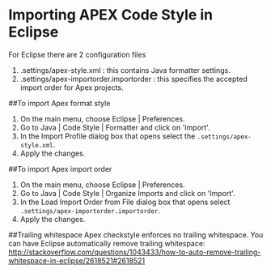 Importing APEX Code Style in Eclipse
====================================
For Eclipse there are 2 configuration files
1. .settings/apex-style.xml : this contains Java formatter settings.
2. .settings/apex-importorder.importorder : this specifies the accepted import order for Apex projects.

##To import Apex format style
1. On the main menu, choose Eclipse | Preferences.
2. Go to Java | Code Style | Formatter and click on 'Import'.
3. In the Import Profile dialog box that opens select the `.settings/apex-style.xml`.
4. Apply the changes.

##To import Apex import order
1. On the main menu, choose Eclipse | Preferences.
2. Go to Java | Code Style | Organize Imports and click on 'Import'.
3. In the Load Import Order from File dialog box that opens select `.settings/apex-importorder.importorder`.
4. Apply the changes.

##Trailing whitespace
Apex checkstyle enforces no trailing whitespace. You can have Eclipse automatically remove trailing whitespace:
http://stackoverflow.com/questions/1043433/how-to-auto-remove-trailing-whitespace-in-eclipse/2618521#2618521
